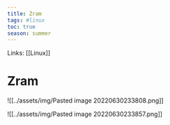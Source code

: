 ```yaml
---
title: Zram
tags: #linux
toc: true
season: summer
---
```

Links: [[Linux]]
# Zram



![[../assets/img/Pasted image 20220630233808.png]]

![[../assets/img/Pasted image 20220630233857.png]]
